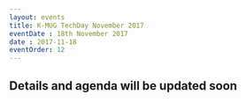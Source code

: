 ```yaml
---
layout: events
title: K-MUG TechDay November 2017
eventDate : 18th November 2017
date : 2017-11-18
eventOrder: 12
---
```


## Details and agenda will be updated soon